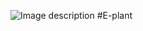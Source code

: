 
![Image description]([https://ibb.co/V9tNF6H](https://i.ibb.co/LR8PTKQ/E-Plant-removebg-preview1.png)https://i.ibb.co/LR8PTKQ/E-Plant-removebg-preview1.png)
#E-plant
